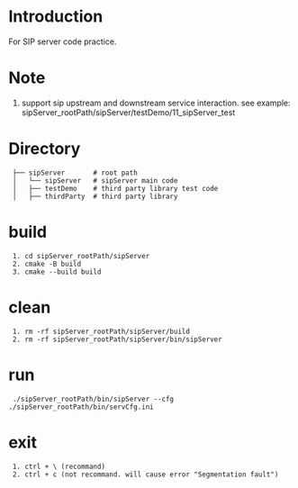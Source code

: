 # Introduction

For SIP server code practice.

# Note
 1. support  sip upstream and downstream service interaction. see example: sipServer_rootPath/sipServer/testDemo/11_sipServer_test

# Directory

```
 ├── sipServer       # root path
 │   └── sipServer   # sipServer main code
 │   ├── testDemo    # third party library test code
 │   ├── thirdParty  # third party library
```

# build

``` command
 1. cd sipServer_rootPath/sipServer
 2. cmake -B build
 3. cmake --build build
```

# clean

``` command
 1. rm -rf sipServer_rootPath/sipServer/build
 2. rm -rf sipServer_rootPath/sipServer/bin/sipServer
```

# run

``` command
 ./sipServer_rootPath/bin/sipServer --cfg ./sipServer_rootPath/bin/servCfg.ini
```

# exit

``` command
 1. ctrl + \ (recommand)
 2. ctrl + c (not recommand. will cause error "Segmentation fault")
```